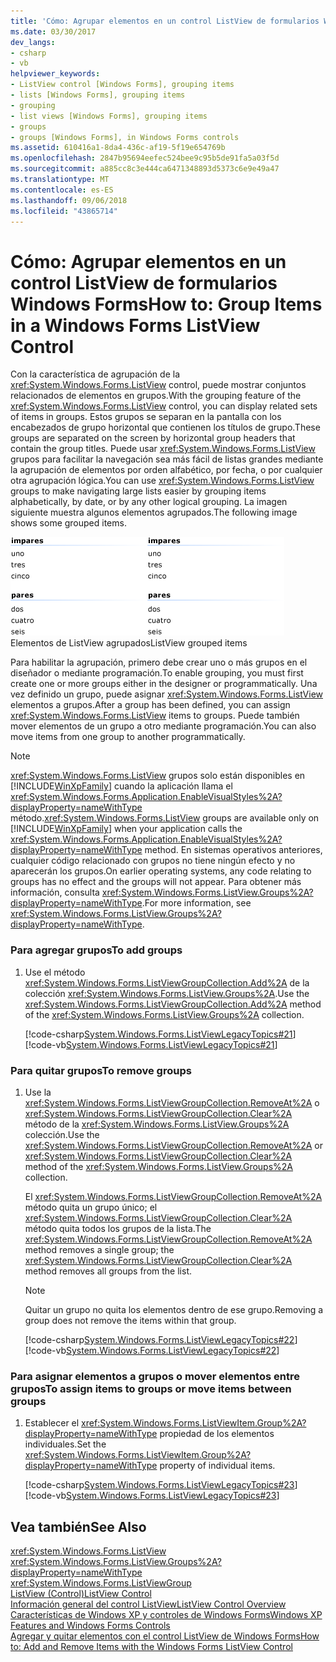 ```yaml
---
title: 'Cómo: Agrupar elementos en un control ListView de formularios Windows Forms'
ms.date: 03/30/2017
dev_langs:
- csharp
- vb
helpviewer_keywords:
- ListView control [Windows Forms], grouping items
- lists [Windows Forms], grouping items
- grouping
- list views [Windows Forms], grouping items
- groups
- groups [Windows Forms], in Windows Forms controls
ms.assetid: 610416a1-8da4-436c-af19-5f19e654769b
ms.openlocfilehash: 2847b95694eefec524bee9c95b5de91fa5a03f5d
ms.sourcegitcommit: a885cc8c3e444ca6471348893d5373c6e9e49a47
ms.translationtype: MT
ms.contentlocale: es-ES
ms.lasthandoff: 09/06/2018
ms.locfileid: "43865714"
---
```

# <a name="how-to-group-items-in-a-windows-forms-listview-control"></a><span data-ttu-id="75ae6-102">Cómo: Agrupar elementos en un control ListView de formularios Windows Forms</span><span class="sxs-lookup"><span data-stu-id="75ae6-102">How to: Group Items in a Windows Forms ListView Control</span></span>
<span data-ttu-id="75ae6-103">Con la característica de agrupación de la <xref:System.Windows.Forms.ListView> control, puede mostrar conjuntos relacionados de elementos en grupos.</span><span class="sxs-lookup"><span data-stu-id="75ae6-103">With the grouping feature of the <xref:System.Windows.Forms.ListView> control, you can display related sets of items in groups.</span></span> <span data-ttu-id="75ae6-104">Estos grupos se separan en la pantalla con los encabezados de grupo horizontal que contienen los títulos de grupo.</span><span class="sxs-lookup"><span data-stu-id="75ae6-104">These groups are separated on the screen by horizontal group headers that contain the group titles.</span></span> <span data-ttu-id="75ae6-105">Puede usar <xref:System.Windows.Forms.ListView> grupos para facilitar la navegación sea más fácil de listas grandes mediante la agrupación de elementos por orden alfabético, por fecha, o por cualquier otra agrupación lógica.</span><span class="sxs-lookup"><span data-stu-id="75ae6-105">You can use <xref:System.Windows.Forms.ListView> groups to make navigating large lists easier by grouping items alphabetically, by date, or by any other logical grouping.</span></span> <span data-ttu-id="75ae6-106">La imagen siguiente muestra algunos elementos agrupados.</span><span class="sxs-lookup"><span data-stu-id="75ae6-106">The following image shows some grouped items.</span></span>  
  
 <span data-ttu-id="75ae6-107">![Grupos ListView](../../../../docs/framework/winforms/controls/media/listviewgroups.gif "ListViewGroups")</span><span class="sxs-lookup"><span data-stu-id="75ae6-107">![ListView Groups](../../../../docs/framework/winforms/controls/media/listviewgroups.gif "ListViewGroups")</span></span>  
<span data-ttu-id="75ae6-108">Elementos de ListView agrupados</span><span class="sxs-lookup"><span data-stu-id="75ae6-108">ListView grouped items</span></span>  
  
 <span data-ttu-id="75ae6-109">Para habilitar la agrupación, primero debe crear uno o más grupos en el diseñador o mediante programación.</span><span class="sxs-lookup"><span data-stu-id="75ae6-109">To enable grouping, you must first create one or more groups either in the designer or programmatically.</span></span> <span data-ttu-id="75ae6-110">Una vez definido un grupo, puede asignar <xref:System.Windows.Forms.ListView> elementos a grupos.</span><span class="sxs-lookup"><span data-stu-id="75ae6-110">After a group has been defined, you can assign <xref:System.Windows.Forms.ListView> items to groups.</span></span> <span data-ttu-id="75ae6-111">Puede también mover elementos de un grupo a otro mediante programación.</span><span class="sxs-lookup"><span data-stu-id="75ae6-111">You can also move items from one group to another programmatically.</span></span>  
  
> [!NOTE]
>  <span data-ttu-id="75ae6-112"><xref:System.Windows.Forms.ListView> grupos solo están disponibles en [!INCLUDE[WinXpFamily](../../../../includes/winxpfamily-md.md)] cuando la aplicación llama el <xref:System.Windows.Forms.Application.EnableVisualStyles%2A?displayProperty=nameWithType> método.</span><span class="sxs-lookup"><span data-stu-id="75ae6-112"><xref:System.Windows.Forms.ListView> groups are available only on [!INCLUDE[WinXpFamily](../../../../includes/winxpfamily-md.md)] when your application calls the <xref:System.Windows.Forms.Application.EnableVisualStyles%2A?displayProperty=nameWithType> method.</span></span> <span data-ttu-id="75ae6-113">En sistemas operativos anteriores, cualquier código relacionado con grupos no tiene ningún efecto y no aparecerán los grupos.</span><span class="sxs-lookup"><span data-stu-id="75ae6-113">On earlier operating systems, any code relating to groups has no effect and the groups will not appear.</span></span> <span data-ttu-id="75ae6-114">Para obtener más información, consulta <xref:System.Windows.Forms.ListView.Groups%2A?displayProperty=nameWithType>.</span><span class="sxs-lookup"><span data-stu-id="75ae6-114">For more information, see <xref:System.Windows.Forms.ListView.Groups%2A?displayProperty=nameWithType>.</span></span>  
  
### <a name="to-add-groups"></a><span data-ttu-id="75ae6-115">Para agregar grupos</span><span class="sxs-lookup"><span data-stu-id="75ae6-115">To add groups</span></span>  
  
1.  <span data-ttu-id="75ae6-116">Use el método <xref:System.Windows.Forms.ListViewGroupCollection.Add%2A> de la colección <xref:System.Windows.Forms.ListView.Groups%2A>.</span><span class="sxs-lookup"><span data-stu-id="75ae6-116">Use the <xref:System.Windows.Forms.ListViewGroupCollection.Add%2A> method of the <xref:System.Windows.Forms.ListView.Groups%2A> collection.</span></span>  
  
     [!code-csharp[System.Windows.Forms.ListViewLegacyTopics#21](../../../../samples/snippets/csharp/VS_Snippets_Winforms/System.Windows.Forms.ListViewLegacyTopics/CS/Class1.cs#21)]
     [!code-vb[System.Windows.Forms.ListViewLegacyTopics#21](../../../../samples/snippets/visualbasic/VS_Snippets_Winforms/System.Windows.Forms.ListViewLegacyTopics/VB/Class1.vb#21)]  
  
### <a name="to-remove-groups"></a><span data-ttu-id="75ae6-117">Para quitar grupos</span><span class="sxs-lookup"><span data-stu-id="75ae6-117">To remove groups</span></span>  
  
1.  <span data-ttu-id="75ae6-118">Use la <xref:System.Windows.Forms.ListViewGroupCollection.RemoveAt%2A> o <xref:System.Windows.Forms.ListViewGroupCollection.Clear%2A> método de la <xref:System.Windows.Forms.ListView.Groups%2A> colección.</span><span class="sxs-lookup"><span data-stu-id="75ae6-118">Use the <xref:System.Windows.Forms.ListViewGroupCollection.RemoveAt%2A> or <xref:System.Windows.Forms.ListViewGroupCollection.Clear%2A> method of the <xref:System.Windows.Forms.ListView.Groups%2A> collection.</span></span>  
  
     <span data-ttu-id="75ae6-119">El <xref:System.Windows.Forms.ListViewGroupCollection.RemoveAt%2A> método quita un grupo único; el <xref:System.Windows.Forms.ListViewGroupCollection.Clear%2A> método quita todos los grupos de la lista.</span><span class="sxs-lookup"><span data-stu-id="75ae6-119">The <xref:System.Windows.Forms.ListViewGroupCollection.RemoveAt%2A> method removes a single group; the <xref:System.Windows.Forms.ListViewGroupCollection.Clear%2A> method removes all groups from the list.</span></span>  
  
    > [!NOTE]
    >  <span data-ttu-id="75ae6-120">Quitar un grupo no quita los elementos dentro de ese grupo.</span><span class="sxs-lookup"><span data-stu-id="75ae6-120">Removing a group does not remove the items within that group.</span></span>  
  
     [!code-csharp[System.Windows.Forms.ListViewLegacyTopics#22](../../../../samples/snippets/csharp/VS_Snippets_Winforms/System.Windows.Forms.ListViewLegacyTopics/CS/Class1.cs#22)]
     [!code-vb[System.Windows.Forms.ListViewLegacyTopics#22](../../../../samples/snippets/visualbasic/VS_Snippets_Winforms/System.Windows.Forms.ListViewLegacyTopics/VB/Class1.vb#22)]  
  
### <a name="to-assign-items-to-groups-or-move-items-between-groups"></a><span data-ttu-id="75ae6-121">Para asignar elementos a grupos o mover elementos entre grupos</span><span class="sxs-lookup"><span data-stu-id="75ae6-121">To assign items to groups or move items between groups</span></span>  
  
1.  <span data-ttu-id="75ae6-122">Establecer el <xref:System.Windows.Forms.ListViewItem.Group%2A?displayProperty=nameWithType> propiedad de los elementos individuales.</span><span class="sxs-lookup"><span data-stu-id="75ae6-122">Set the <xref:System.Windows.Forms.ListViewItem.Group%2A?displayProperty=nameWithType> property of individual items.</span></span>  
  
     [!code-csharp[System.Windows.Forms.ListViewLegacyTopics#23](../../../../samples/snippets/csharp/VS_Snippets_Winforms/System.Windows.Forms.ListViewLegacyTopics/CS/Class1.cs#23)]
     [!code-vb[System.Windows.Forms.ListViewLegacyTopics#23](../../../../samples/snippets/visualbasic/VS_Snippets_Winforms/System.Windows.Forms.ListViewLegacyTopics/VB/Class1.vb#23)]  
  
## <a name="see-also"></a><span data-ttu-id="75ae6-123">Vea también</span><span class="sxs-lookup"><span data-stu-id="75ae6-123">See Also</span></span>  
 <xref:System.Windows.Forms.ListView>  
 <xref:System.Windows.Forms.ListView.Groups%2A?displayProperty=nameWithType>  
 <xref:System.Windows.Forms.ListViewGroup>  
 [<span data-ttu-id="75ae6-124">ListView (Control)</span><span class="sxs-lookup"><span data-stu-id="75ae6-124">ListView Control</span></span>](../../../../docs/framework/winforms/controls/listview-control-windows-forms.md)  
 [<span data-ttu-id="75ae6-125">Información general del control ListView</span><span class="sxs-lookup"><span data-stu-id="75ae6-125">ListView Control Overview</span></span>](../../../../docs/framework/winforms/controls/listview-control-overview-windows-forms.md)  
 [<span data-ttu-id="75ae6-126">Características de Windows XP y controles de Windows Forms</span><span class="sxs-lookup"><span data-stu-id="75ae6-126">Windows XP Features and Windows Forms Controls</span></span>](https://msdn.microsoft.com/library/bc7fab94-fce9-4bf1-a8ad-a5837c91c3c0)  
 [<span data-ttu-id="75ae6-127">Agregar y quitar elementos con el control ListView de Windows Forms</span><span class="sxs-lookup"><span data-stu-id="75ae6-127">How to: Add and Remove Items with the Windows Forms ListView Control</span></span>](../../../../docs/framework/winforms/controls/how-to-add-and-remove-items-with-the-windows-forms-listview-control.md)
